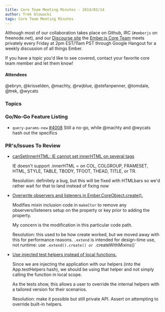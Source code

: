 ```yaml
---
title: Core Team Meeting Minutes - 2014/03/14
author: Trek Glowacki
tags: Core Team Meeting Minutes
---
```


Although most of our collaboration takes place on Github, IRC
(`#emberjs` on freenode.net), and our [Discourse site](http://discuss.emberjs.com/)
the [Ember.js Core Team](/team) meets privately every
Friday at 2pm EST/11am PST through Google Hangout for a weekly
discussion of all things Ember.

If you have a topic you'd like to see covered, contact your favorite
core team member and let them know!

#### Attendees
@ebryn, @krisselden, @machty, @rwjblue, @stefanpenner, @tomdale, @trek, @wycats

### Topics

### Go/No-Go Feature Listing
  *  `query-params-new` [#4008](https://github.com/emberjs/ember.js/pull/4008)
     Still a no-go, while @machty and @wycats hash out the specifics


### PR's/Issues To Review
* [canSetInnerHTML: IE cannot set innerHTML on several tags](https://github.com/emberjs/ember.js/pull/4496)

  IE doesn't support .innerHTML = on COL, COLGROUP, FRAMESET, HTML, STYLE, TABLE, TBODY, TFOOT, THEAD, TITLE, or TR.

  Resolution: definitely a bug, but this will be fixed with HTMLbars so we'd rather wait for that to
  land instead of fixing now

* [Overwrite observers and listeners in Ember.CoreObject.create().](https://github.com/emberjs/ember.js/pull/4360)

  Modifies mixin inclusion code in `makeCtor` to remove any observers/listeners setup on the property or key prior
  to adding the property.

  My concern is the modification in this particular code path.

  Resolution: this used to be how create worked, but we moved away with this for performance reasons. `.extend`
  is intended for design-time use, not runtime: use `.extend().create() or `.createWithMixins()`

* [Use injected test helpers instead of local functions.](https://github.com/emberjs/ember.js/pull/4520)

  Since we are injecting the application with our helpers (into the App.testHelpers hash), we should be using
  that helper and not simply calling the function in local scope.

  As the tests show, this allows a user to override the internal helpers with a tailored version for their scenarios.

  Resolution: make it possible but still private API. Assert on attempting to override built-in helpers.

